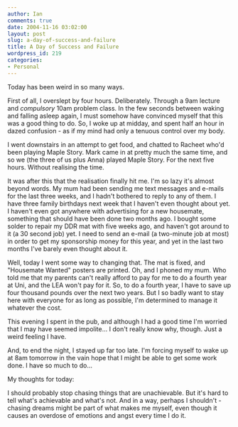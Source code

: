 ```yaml
---
author: Ian
comments: true
date: 2004-11-16 03:02:00
layout: post
slug: a-day-of-success-and-failure
title: A Day of Success and Failure
wordpress_id: 219
categories:
- Personal
---
```


Today has been weird in so many ways.  

First of all, I overslept by four hours.  Deliberately.  Through a 9am lecture and *compulsory* 10am problem class.  In the few seconds between waking and falling asleep again, I must somehow have convinced myself that this was a good thing to do.  So, I woke up at midday, and spent half an hour in dazed confusion - as if my mind had only a tenuous control over my body.  

I went downstairs in an attempt to get food, and chatted to Racheet who'd been playing Maple Story.  Mark came in at pretty much the same time, and so we (the three of us plus Anna) played Maple Story.  For the next five hours.  Without realising the time.  

It was after this that the realisation finally hit me.  I'm so lazy it's almost beyond words.  My mum had been sending me text messages and e-mails for the last three weeks, and I hadn't bothered to reply to any of them.  I have three family birthdays next week that I haven't even thought about yet.  I haven't even got anywhere with advertising for a new housemate, something that should have been done two months ago.  I bought some solder to repair my DDR mat with five weeks ago, and haven't got around to it (a 30 second job) yet.  I need to send an e-mail (a two-minute job at most) in order to get my sponsorship money for this year, and yet in the last two months I've barely even thought about it.  

Well, today I went some way to changing that.  The mat is fixed, and "Housemate Wanted" posters are printed.  Oh, and I phoned my mum.  Who told me that my parents can't really afford to pay for me to do a fourth year at Uni, and the LEA won't pay for it.  So, to do a fourth year, I have to save up four thousand pounds over the next two years.  But I so badly want to stay here with everyone for as long as possible, I'm determined to manage it whatever the cost.  

This evening I spent in the pub, and although I had a good time I'm worried that I may have seemed impolite...  I don't really know why, though.  Just a weird feeling I have.  

And, to end the night, I stayed up far too late.  I'm forcing myself to wake up at 8am tomorrow in the vain hope that I might be able to get some work done.  I have so much to do...  

My thoughts for today:  

I should probably stop chasing things that are unachievable.  But it's hard to tell what's achievable and what's not.  And in a way, perhaps I shouldn't - chasing dreams might be part of what makes me myself, even though it causes an overdose of emotions and angst every time I do it.
